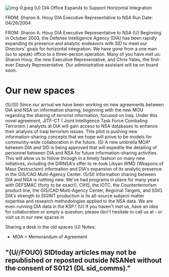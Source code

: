 ![img-0.jpeg](img-0.jpeg)
(U) DIA Office Expands to Support Horizontal Integration

FROM: Sharon A. Houy
DIA Executive Representative to NSA
Run Date: 04/26/2004

FROM: Sharon A. Houy
DIA Executive Representative to NSA
(U) Beginning in October 2003, the Defense Intelligence Agency (DIA) has been rapidly expanding its presence and analytic endeavors with SID to meet our Directors' goals for horizontal integration. We have gone from a one man (so to speak) office to a three-person operation. Many of you have met us: Sharon Houy, the new Executive Representative, and Chris Yates, the first-ever Deputy Representative. Our administrative assistant will be on board soon.

# Our new spaces 

(S//SI) Since our arrival we have been working on new agreements between DIA and NSA on information sharing, beginning with the new MOU regarding the sharing of terrorist information, focused on Iraq. Under this novel agreement, JITF-CT ( Joint Intelligence Task Force Combating Terrorism ) analysts at DIA will gain access to NSA databases to enhance their analysis of Iraqi terrorism issues. This pilot is pushing new information-sharing concepts that we hope will prove to be models for community-wide collaboration in the future.
(S) A new umbrella MOA* between DIA and SID is being approved that will expedite the detailing of personnel between DIA and NSA for future information-sharing activities. This will allow us to follow through in a timely fashion on many new initiatives, including the DIRNSA's offer to re-look Libyan WMD (Weapons of Mass Destruction) information and DIA's expansion of its analytic presence in the GIS/CAD Multi-Agency Center.
(S/SI) Information sharing between DIA and NSA is nothing new. We've had programs in place for many years with DEFSMAC (forty to be exact!), CIHS, the IOTC, the Counterterrorism product line, the GIS/CAD Multi-Agency Center, Regional Targets, and SSIO. DIA's strength to SIGINT production is its all-source subject-matter expertise and research methodologies applied to the NSA data. We are even running DIA data in the KSP.!
(U) If you haven't met us, have an idea for collaboration or simply a question, please don't hesitate to call us at $\square$ or visit us in our new spaces in

Sharing a desk in the old spaces
(U) Notes:

* MOA = Memorandum of Agreement


## "(U//FOUO) SIDtoday articles may not be republished or reposted outside NSANet without the consent of S0121 (DL sid_comms)."



